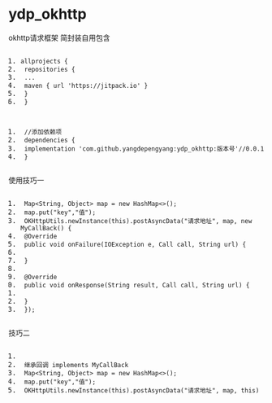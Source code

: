 <!DOCTYPE html> <html lang="zh"> <head> <meta charset="utf-8"/> <title>Markdown在线编辑器 - www.MdEditor.com</title> <link rel="shortcut icon" href="https://www.mdeditor.com/images/logos/favicon.ico" type="image/x-icon"/> </head> <body><h1 id="h1-ydp_okhttp"><a name="ydp_okhttp" class="reference-link"></a><span class="header-link octicon octicon-link"></span>ydp_okhttp</h1><p>okhttp请求框架 简封装自用包含 </p> <pre class="prettyprint linenums prettyprinted" style=""><ol class="linenums"><li class="L0"><code class="lang-java"><span class="pln">allprojects </span><span class="pun">{</span></code></li><li class="L1"><code class="lang-java"><span class="pln"> repositories </span><span class="pun">{</span></code></li><li class="L2"><code class="lang-java"><span class="pln"> </span><span class="pun">...</span></code></li><li class="L3"><code class="lang-java"><span class="pln"> maven </span><span class="pun">{</span><span class="pln"> url </span><span class="str">'https://jitpack.io'</span><span class="pln"> </span><span class="pun">}</span></code></li><li class="L4"><code class="lang-java"><span class="pln"> </span><span class="pun">}</span></code></li><li class="L5"><code class="lang-java"><span class="pln"> </span><span class="pun">}</span></code></li></ol></pre> <pre class="prettyprint linenums prettyprinted" style=""><ol class="linenums"><li class="L0"><code class="lang-java"><span class="pln"> </span><span class="com">//添加依赖项</span></code></li><li class="L1"><code class="lang-java"><span class="pln"> dependencies </span><span class="pun">{</span></code></li><li class="L2"><code class="lang-java"><span class="pln"> implementation </span><span class="str">'com.github.yangdepengyang:ydp_okhttp:版本号'</span><span class="com">//0.0.1</span></code></li><li class="L3"><code class="lang-java"><span class="pln"> </span><span class="pun">}</span></code></li></ol></pre> <p> 使用技巧一</p> <pre class="prettyprint linenums prettyprinted" style=""><ol class="linenums"><li class="L0"><code class="lang-java"><span class="pln"> </span><span class="typ">Map</span><span class="pun">&lt;</span><span class="typ">String</span><span class="pun">,</span><span class="pln"> </span><span class="typ">Object</span><span class="pun">&gt;</span><span class="pln"> map </span><span class="pun">=</span><span class="pln"> </span><span class="kwd">new</span><span class="pln"> </span><span class="typ">HashMap</span><span class="pun">&lt;&gt;();</span></code></li><li class="L1"><code class="lang-java"><span class="pln"> map</span><span class="pun">.</span><span class="pln">put</span><span class="pun">(</span><span class="str">"key"</span><span class="pun">,</span><span class="str">"值"</span><span class="pun">);</span></code></li><li class="L2"><code class="lang-java"><span class="pln"> </span><span class="typ">OKHttpUtils</span><span class="pun">.</span><span class="pln">newInstance</span><span class="pun">(</span><span class="kwd">this</span><span class="pun">).</span><span class="pln">postAsyncData</span><span class="pun">(</span><span class="str">"请求地址"</span><span class="pun">,</span><span class="pln"> map</span><span class="pun">,</span><span class="pln"> </span><span class="kwd">new</span><span class="pln"> </span><span class="typ">MyCallBack</span><span class="pun">()</span><span class="pln"> </span><span class="pun">{</span></code></li><li class="L3"><code class="lang-java"><span class="pln"> </span><span class="lit">@Override</span></code></li><li class="L4"><code class="lang-java"><span class="pln"> </span><span class="kwd">public</span><span class="pln"> </span><span class="kwd">void</span><span class="pln"> onFailure</span><span class="pun">(</span><span class="typ">IOException</span><span class="pln"> e</span><span class="pun">,</span><span class="pln"> </span><span class="typ">Call</span><span class="pln"> call</span><span class="pun">,</span><span class="pln"> </span><span class="typ">String</span><span class="pln"> url</span><span class="pun">)</span><span class="pln"> </span><span class="pun">{</span></code></li><li class="L5"><code class="lang-java"></code></li><li class="L6"><code class="lang-java"><span class="pln"> </span><span class="pun">}</span></code></li><li class="L7"><code class="lang-java"></code></li><li class="L8"><code class="lang-java"><span class="pln"> </span><span class="lit">@Override</span></code></li><li class="L9"><code class="lang-java"><span class="pln"> </span><span class="kwd">public</span><span class="pln"> </span><span class="kwd">void</span><span class="pln"> onResponse</span><span class="pun">(</span><span class="typ">String</span><span class="pln"> result</span><span class="pun">,</span><span class="pln"> </span><span class="typ">Call</span><span class="pln"> call</span><span class="pun">,</span><span class="pln"> </span><span class="typ">String</span><span class="pln"> url</span><span class="pun">)</span><span class="pln"> </span><span class="pun">{</span></code></li><li class="L0"><code class="lang-java"></code></li><li class="L1"><code class="lang-java"><span class="pln"> </span><span class="pun">}</span></code></li><li class="L2"><code class="lang-java"><span class="pln"> </span><span class="pun">});</span></code></li></ol></pre> <p> 技巧二</p> <pre class="prettyprint linenums prettyprinted" style=""><ol class="linenums"><li class="L0"><code class="lang-java"></code></li><li class="L1"><code class="lang-java"><span class="pln"> </span><span class="pun">继承回调</span><span class="pln"> </span><span class="kwd">implements</span><span class="pln"> </span><span class="typ">MyCallBack</span></code></li><li class="L2"><code class="lang-java"><span class="pln"> </span><span class="typ">Map</span><span class="pun">&lt;</span><span class="typ">String</span><span class="pun">,</span><span class="pln"> </span><span class="typ">Object</span><span class="pun">&gt;</span><span class="pln"> map </span><span class="pun">=</span><span class="pln"> </span><span class="kwd">new</span><span class="pln"> </span><span class="typ">HashMap</span><span class="pun">&lt;&gt;();</span></code></li><li class="L3"><code class="lang-java"><span class="pln"> map</span><span class="pun">.</span><span class="pln">put</span><span class="pun">(</span><span class="str">"key"</span><span class="pun">,</span><span class="str">"值"</span><span class="pun">);</span></code></li><li class="L4"><code class="lang-java"><span class="pln"> </span><span class="typ">OKHttpUtils</span><span class="pun">.</span><span class="pln">newInstance</span><span class="pun">(</span><span class="kwd">this</span><span class="pun">).</span><span class="pln">postAsyncData</span><span class="pun">(</span><span class="str">"请求地址"</span><span class="pun">,</span><span class="pln"> map</span><span class="pun">,</span><span class="pln"> </span><span class="kwd">this</span><span class="pun">)</span></code></li></ol></pre> </body> </html>